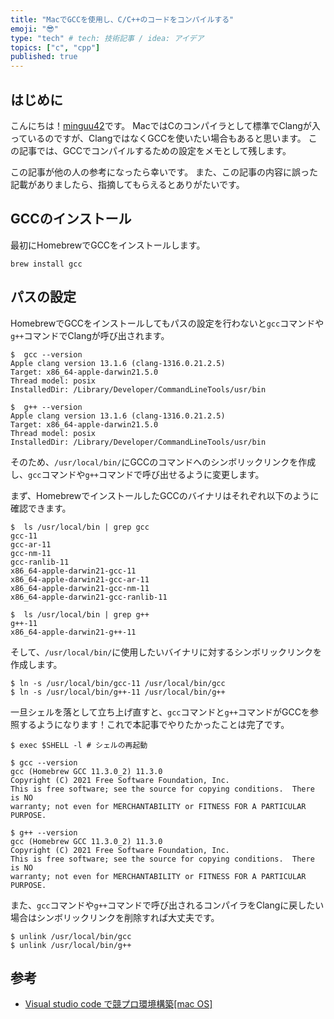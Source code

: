 ```yaml
---
title: "MacでGCCを使用し、C/C++のコードをコンパイルする"
emoji: "😎"
type: "tech" # tech: 技術記事 / idea: アイデア
topics: ["c", "cpp"]
published: true
---
```


## はじめに

こんにちは！[minguu42](https://twitter.com/minguu42)です。
MacではCのコンパイラとして標準でClangが入っているのですが、ClangではなくGCCを使いたい場合もあると思います。
この記事では、GCCでコンパイルするための設定をメモとして残します。

この記事が他の人の参考になったら幸いです。
また、この記事の内容に誤った記載がありましたら、指摘してもらえるとありがたいです。

## GCCのインストール

最初にHomebrewでGCCをインストールします。

```bash:terminal
brew install gcc
```

## パスの設定

HomebrewでGCCをインストールしてもパスの設定を行わないと`gcc`コマンドや`g++`コマンドでClangが呼び出されます。

```bash:terminal
$  gcc --version
Apple clang version 13.1.6 (clang-1316.0.21.2.5)
Target: x86_64-apple-darwin21.5.0
Thread model: posix
InstalledDir: /Library/Developer/CommandLineTools/usr/bin

$  g++ --version
Apple clang version 13.1.6 (clang-1316.0.21.2.5)
Target: x86_64-apple-darwin21.5.0
Thread model: posix
InstalledDir: /Library/Developer/CommandLineTools/usr/bin
```

そのため、`/usr/local/bin/`にGCCのコマンドへのシンボリックリンクを作成し、`gcc`コマンドや`g++`コマンドで呼び出せるように変更します。

まず、HomebrewでインストールしたGCCのバイナリはそれぞれ以下のように確認できます。

```bash:terminal
$  ls /usr/local/bin | grep gcc
gcc-11
gcc-ar-11
gcc-nm-11
gcc-ranlib-11
x86_64-apple-darwin21-gcc-11
x86_64-apple-darwin21-gcc-ar-11
x86_64-apple-darwin21-gcc-nm-11
x86_64-apple-darwin21-gcc-ranlib-11

$  ls /usr/local/bin | grep g++
g++-11
x86_64-apple-darwin21-g++-11
```

そして、`/usr/local/bin/`に使用したいバイナリに対するシンボリックリンクを作成します。

```bash:terminal
$ ln -s /usr/local/bin/gcc-11 /usr/local/bin/gcc
$ ln -s /usr/local/bin/g++-11 /usr/local/bin/g++
```

一旦シェルを落として立ち上げ直すと、`gcc`コマンドと`g++`コマンドがGCCを参照するようになります！これで本記事でやりたかったことは完了です。

```bash:terminal
$ exec $SHELL -l # シェルの再起動

$ gcc --version
gcc (Homebrew GCC 11.3.0_2) 11.3.0
Copyright (C) 2021 Free Software Foundation, Inc.
This is free software; see the source for copying conditions.  There is NO
warranty; not even for MERCHANTABILITY or FITNESS FOR A PARTICULAR PURPOSE.

$ g++ --version
gcc (Homebrew GCC 11.3.0_2) 11.3.0
Copyright (C) 2021 Free Software Foundation, Inc.
This is free software; see the source for copying conditions.  There is NO
warranty; not even for MERCHANTABILITY or FITNESS FOR A PARTICULAR PURPOSE.
```

また、`gcc`コマンドや`g++`コマンドで呼び出されるコンパイラをClangに戻したい場合はシンボリックリンクを削除すれば大丈夫です。

```bash:terminal
$ unlink /usr/local/bin/gcc
$ unlink /usr/local/bin/g++
```

## 参考

- [Visual studio code で競プロ環境構築[mac OS]](https://qiita.com/EngTks/items/ffa2a7b4d264e7a052c6)
